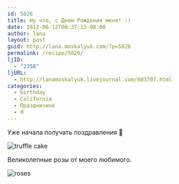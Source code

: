 ```yaml
---
id: 5826
title: Ну что, с Днем Рождения меня! :)
date: 2012-06-12T08:37:13-08:00
author: lana
layout: post
guid: http://lana.moskalyuk.com/?p=5826
permalink: /recipe/5826/
ljID:
  - "2358"
ljURL:
  - http://lanamoskalyuk.livejournal.com/603707.html
categories:
  - birthday
  - California
  - Праздничное
  - Я
---
```

Уже начала получать поздравления 🙂

![truffle cake](http://farm8.staticflickr.com/7077/7180380375_78a240c509_z.jpg) 

Великолепные розы от моего любимого.

![roses](http://farm9.staticflickr.com/8010/7180383597_8c5007467d_z.jpg)